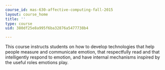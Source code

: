 ```yaml
---
course_id: mas-630-affective-computing-fall-2015
layout: course_home
title: ''
type: course
uid: 380df25e8a995f6ba32876a5477738b4

---
```

This course instructs students on how to develop technologies that help people measure and communicate emotion, that respectfully read and that intelligently respond to emotion, and have internal mechanisms inspired by the useful roles emotions play.
